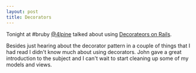 ```yaml
---
layout: post
title: Decorators
---
```


Tonight at #bruby [@4lpine](https://twitter.com/4lpine) talked about using [Decorateors on Rails](http://johnotander.com/decorators_on_rails/#/).

Besides just hearing about the decorator pattern in a couple of things that I had read I didn't know much about using decorators. John gave a great introduction to the subject and I can't wait to start cleaning up some of my models and views.
